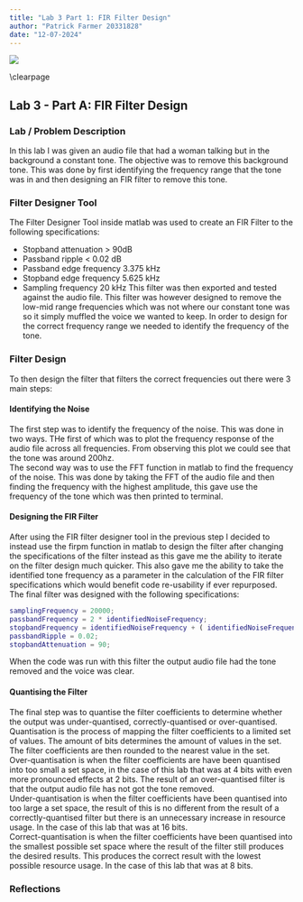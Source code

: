 ```yaml
---
title: "Lab 3 Part 1: FIR Filter Design"
author: "Patrick Farmer 20331828"
date: "12-07-2024"
---
```


![](https://www.tcd.ie/media/tcd/site-assets/images/tcd-logo.png)

\clearpage


## Lab 3 - Part A: FIR Filter Design
### Lab / Problem Description
In this lab I was given an audio file that had a woman talking but in the background a constant tone. The objective was to remove this background tone. This was done by first identifying the frequency range that the tone was in and then designing an FIR filter to remove this tone. 
### Filter Designer Tool
The Filter Designer Tool inside matlab was used to create an FIR Filter to the following specifications:
* Stopband attenuation > 90dB
* Passband ripple < 0.02 dB
* Passband edge frequency 3.375 kHz
* Stopband edge frequency 5.625 kHz
* Sampling frequency 20 kHz
This filter was then exported and tested against the audio file. This filter was however designed to remove the low-mid range frequencies which was not where our constant tone was so it simply muffled the voice we wanted to keep. In order to design for the correct frequency range we needed to identify the frequency of the tone.
### Filter Design
To then design the filter that filters the correct frequencies out there were 3 main steps:
#### Identifying the Noise
The first step was to identify the frequency of the noise. This was done in two ways. THe first of which was to plot the frequency response of the audio file across all frequencies. From observing this plot we could see that the tone was around 200hz.\
The second way was to use the FFT function in matlab to find the frequency of the noise. This was done by taking the FFT of the audio file and then finding the frequency with the highest amplitude, this gave use the frequency of the tone which was then printed to terminal.
#### Designing the FIR Filter
After using the FIR filter designer tool in the previous step I decided to instead use the firpm function in matlab to design the filter after changing the specifications of the filter instead as this gave me the ability to iterate on the filter design much quicker. This also gave me the ability to take the identified tone frequency as a parameter in the calculation of the FIR filter specifications which would benefit code re-usability if ever repurposed. The final filter was designed with the following specifications:

```matlab
samplingFrequency = 20000;
passbandFrequency = 2 * identifiedNoiseFrequency;
stopbandFrequency = identifiedNoiseFrequency + ( identifiedNoiseFrequency / 3) ;
passbandRipple = 0.02;
stopbandAttenuation = 90;
```

When the code was run with this filter the output audio file had the tone removed and the voice was clear.
#### Quantising the Filter
The final step was to quantise the filter coefficients to determine whether the output was under-quantised, correctly-quantised or over-quantised.
Quantisation is the process of mapping the filter coefficients to a limited set of values. The amount of bits determines the amount of values in the set. The filter coefficients are then rounded to the nearest value in the set.\
Over-quantisation is when the filter coefficients are have been quantised into too small a set space, in the case of this lab that was at 4 bits with even more pronounced effects at 2 bits. The result of an over-quantised filter is that the output audio file has not got the tone removed.\
Under-quantisation is when the filter coefficients have been quantised into too large a set space, the result of this is no different from the result of a correctly-quantised filter but there is an unnecessary increase in resource usage. In the case of this lab that was at 16 bits.\
Correct-quantisation is when the filter coefficients have been quantised into the smallest possible set space where the result of the filter still produces the desired results. This produces the correct result with the lowest possible resource usage. In the case of this lab that was at 8 bits.


### Reflections

